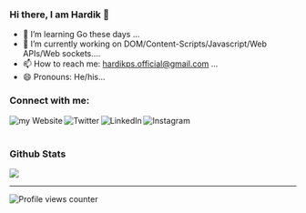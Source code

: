 ### Hi there, I am Hardik 👋

<!--

**hardik-pratap-singh/hardik-pratap-singh** is a ✨ _special_ ✨ repository because its `README.md` (this file) appears on your GitHub profile.
Here are some ideas to get you started:

-->
- 🔭 I’m learning Go these days  ...
- 🌱 I’m currently working on DOM/Content-Scripts/Javascript/Web APIs/Web sockets....
- 📫 How to reach me: hardikps.official@gmail.com ...
- 😄 Pronouns: He/his...


### Connect with me:

[<img align="left" alt="my Website" src="https://img.shields.io/badge/website-000000?style=for-the-badge&logo=About.me&logoColor=white" />][website]
[<img align="left" alt="Twitter" src="https://img.shields.io/badge/Twitter-1DA1F2?style=for-the-badge&logo=twitter&logoColor=white" />][twitter]
[<img align="left" alt="LinkedIn" src="https://img.shields.io/badge/LinkedIn-0077B5?style=for-the-badge&logo=linkedin&logoColor=white" />][linkedin]
[<img align="left" alt="Instagram" src="https://img.shields.io/badge/Instagram-E4405F?style=for-the-badge&logo=instagram&logoColor=white" />][instagram]


<br />
<br />

### Github Stats

<img src="https://github-readme-stats.vercel.app/api?username=hardik-pratap-singh&&show_icons=true&title_color=ffffff&icon_color=bb2acf&text_color=daf7dc&bg_color=151515" />


---


[website]: https://github.com/hardik-pratap-singh
[twitter]: https://twitter.com/hardikpratapsi3
[instagram]: https://instagram.com/hardik_ps
[linkedin]: https://linkedin.com/in/hardik-pratap-singh

![Profile views counter](https://komarev.com/ghpvc/?username=hardik-pratap-singh&&style=flat-square)  


